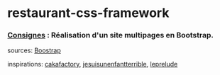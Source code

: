# restaurant-css-framework

### [Consignes](https://github.com/becodeorg/Swartz-promo-3/blob/master/Parcours/03-Bootstrap/projet.md) : Réalisation d'un site multipages en Bootstrap.




sources: [Boostrap](https://getbootstrap.com/docs/4.0/getting-started/introduction)


inspirations: [cakafactory](https://wrapbootstrap.com/theme/cakefactory-bootstrap-restaurant-theme-WB0T49865), [jesuisunenfantterrible](http://www.jesuisunenfantterrible.com/menu-brunch), [leprelude](http://leprelude.be/fr)



